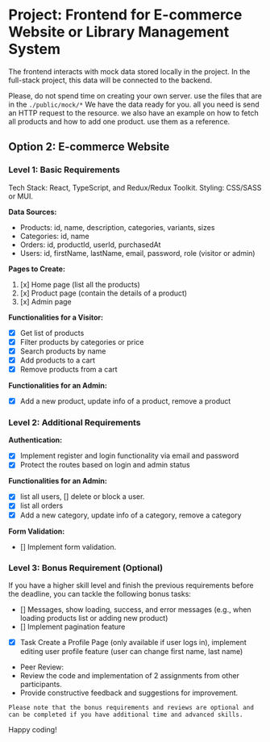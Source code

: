 # Project: Frontend for E-commerce Website or Library Management System

The frontend interacts with mock data stored locally in the project. In the full-stack project, this data will be connected to the backend.

Please, do not spend time on creating your own server. use the files that are in the `./public/mock/*` We have the data ready for you. all you need is send an HTTP request to the resource. we also have an example on how to fetch all products and how to add one product. use them as a reference.

## Option 2: E-commerce Website

### Level 1: Basic Requirements

Tech Stack: React, TypeScript, and Redux/Redux Toolkit. Styling: CSS/SASS or MUI.

**Data Sources:**

- Products: id, name, description, categories, variants, sizes
- Categories: id, name
- Orders: id, productId, userId, purchasedAt
- Users: id, firstName, lastName, email, password, role (visitor or admin)

**Pages to Create:**

1. [x] Home page (list all the products)
2. [x] Product page (contain the details of a product)
3. [x] Admin page

**Functionalities for a Visitor:**

- [x] Get list of products
- [x] Filter products by categories or price
- [x] Search products by name
- [x] Add products to a cart
- [x] Remove products from a cart

**Functionalities for an Admin:**

- [x] Add a new product, update info of a product, remove a product

### Level 2: Additional Requirements

**Authentication:**

- [x] Implement register and login functionality via email and password
- [x] Protect the routes based on login and admin status

**Functionalities for an Admin:**

- [x] list all users, [] delete or block a user.
- [x] list all orders
- [x] Add a new category, update info of a category, remove a category

**Form Validation:**

- [] Implement form validation.

### Level 3: Bonus Requirement (Optional)

If you have a higher skill level and finish the previous requirements before the deadline, you can tackle the following bonus tasks:

- [] Messages, show loading, success, and error messages (e.g., when loading products list or adding new product)
- [] Implement pagination feature
- [x] Task Create a Profile Page (only available if user logs in), implement editing user profile feature (user can change first name, last name)

- Peer Review:
- Review the code and implementation of 2 assignments from other participants.
- Provide constructive feedback and suggestions for improvement.

`Please note that the bonus requirements and reviews are optional and can be completed if you have additional time and advanced skills.`

Happy coding!
